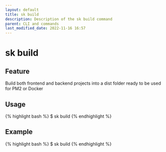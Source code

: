 ```yaml
---
layout: default
title: sk build
description: Description of the sk build command
parent: CLI and commands
last_modified_date: 2022-11-16 16:57
---
```


# sk build

## Feature

Build both frontend and backend projects into a dist folder ready to be used for PM2 or Docker

## Usage

{% highlight bash %}
$ sk build
{% endhighlight %}

## Example

{% highlight bash %}
$ sk build
{% endhighlight %}
